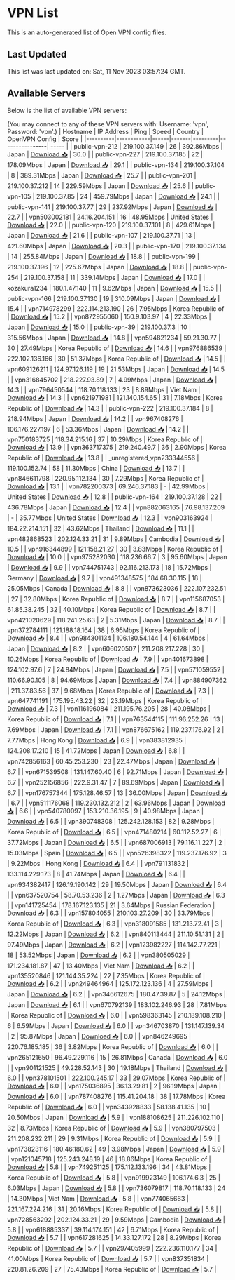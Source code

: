 # VPN List

This is an auto-generated list of Open VPN config files.

## Last Updated

This list was last updated on: Sat, 11 Nov 2023 03:57:24 GMT.

## Available Servers

Below is the list of available VPN servers:

(You may connect to any of these VPN servers with: Username: 'vpn', Password: 'vpn'.)
| Hostname | IP Address | Ping | Speed | Country | OpenVPN Config | Score |
|----------|------------|------|-------|---------|----------------| ----- |
| public-vpn-212 | 219.100.37.149 | 26 | 392.86Mbps | Japan | [Download 📥](./configs/server_0_JP.ovpn) | 30.0 |
| public-vpn-227 | 219.100.37.185 | 22 | 178.09Mbps | Japan | [Download 📥](./configs/server_1_JP.ovpn) | 29.1 |
| public-vpn-134 | 219.100.37.104 | 8 | 389.31Mbps | Japan | [Download 📥](./configs/server_2_JP.ovpn) | 25.7 |
| public-vpn-201 | 219.100.37.212 | 14 | 229.59Mbps | Japan | [Download 📥](./configs/server_3_JP.ovpn) | 25.6 |
| public-vpn-105 | 219.100.37.85 | 24 | 459.79Mbps | Japan | [Download 📥](./configs/server_4_JP.ovpn) | 24.1 |
| public-vpn-141 | 219.100.37.77 | 29 | 237.92Mbps | Japan | [Download 📥](./configs/server_5_JP.ovpn) | 22.7 |
| vpn503002181 | 24.16.204.151 | 16 | 48.95Mbps | United States | [Download 📥](./configs/server_6_US.ovpn) | 22.0 |
| public-vpn-120 | 219.100.37.101 | 8 | 429.61Mbps | Japan | [Download 📥](./configs/server_7_JP.ovpn) | 21.6 |
| public-vpn-107 | 219.100.37.71 | 13 | 421.60Mbps | Japan | [Download 📥](./configs/server_8_JP.ovpn) | 20.3 |
| public-vpn-170 | 219.100.37.134 | 14 | 255.84Mbps | Japan | [Download 📥](./configs/server_9_JP.ovpn) | 18.8 |
| public-vpn-199 | 219.100.37.196 | 12 | 225.67Mbps | Japan | [Download 📥](./configs/server_10_JP.ovpn) | 18.8 |
| public-vpn-254 | 219.100.37.158 | 11 | 339.14Mbps | Japan | [Download 📥](./configs/server_11_JP.ovpn) | 17.0 |
| kozakura1234 | 180.1.47.140 | 11 | 9.62Mbps | Japan | [Download 📥](./configs/server_12_JP.ovpn) | 15.5 |
| public-vpn-166 | 219.100.37.130 | 19 | 310.09Mbps | Japan | [Download 📥](./configs/server_13_JP.ovpn) | 15.4 |
| vpn714978299 | 222.114.213.190 | 26 | 7.95Mbps | Korea Republic of | [Download 📥](./configs/server_14_KR.ovpn) | 15.2 |
| vpn872955060 | 150.9.103.97 | 4 | 22.33Mbps | Japan | [Download 📥](./configs/server_15_JP.ovpn) | 15.0 |
| public-vpn-39 | 219.100.37.3 | 10 | 315.56Mbps | Japan | [Download 📥](./configs/server_16_JP.ovpn) | 14.8 |
| vpn594821234 | 59.21.30.77 | 30 | 27.49Mbps | Korea Republic of | [Download 📥](./configs/server_17_KR.ovpn) | 14.6 |
| vpn976886539 | 222.102.136.166 | 30 | 51.37Mbps | Korea Republic of | [Download 📥](./configs/server_18_KR.ovpn) | 14.5 |
| vpn609126211 | 124.97.126.119 | 19 | 21.53Mbps | Japan | [Download 📥](./configs/server_19_JP.ovpn) | 14.5 |
| vpn316845702 | 218.227.93.89 | 7 | 4.99Mbps | Japan | [Download 📥](./configs/server_20_JP.ovpn) | 14.3 |
| vpn796450544 | 118.70.118.133 | 23 | 8.89Mbps | Viet Nam | [Download 📥](./configs/server_21_VN.ovpn) | 14.3 |
| vpn621971981 | 121.140.154.65 | 31 | 7.18Mbps | Korea Republic of | [Download 📥](./configs/server_22_KR.ovpn) | 14.3 |
| public-vpn-222 | 219.100.37.184 | 8 | 218.94Mbps | Japan | [Download 📥](./configs/server_23_JP.ovpn) | 14.2 |
| vpn967408276 | 106.176.227.197 | 6 | 53.36Mbps | Japan | [Download 📥](./configs/server_24_JP.ovpn) | 14.2 |
| vpn750183725 | 118.34.215.16 | 37 | 10.29Mbps | Korea Republic of | [Download 📥](./configs/server_25_KR.ovpn) | 13.9 |
| vpn363717375 | 219.240.49.7 | 36 | 2.90Mbps | Korea Republic of | [Download 📥](./configs/server_26_KR.ovpn) | 13.8 |
| _unregistered_vpn233344556 | 119.100.152.74 | 58 | 11.30Mbps | China | [Download 📥](./configs/server_27_CN.ovpn) | 13.7 |
| vpn846611798 | 220.95.112.134 | 30 | 7.29Mbps | Korea Republic of | [Download 📥](./configs/server_28_KR.ovpn) | 13.1 |
| vpn782200373 | 69.246.37.183 | - | 42.99Mbps | United States | [Download 📥](./configs/server_29_US.ovpn) | 12.8 |
| public-vpn-164 | 219.100.37.128 | 22 | 436.78Mbps | Japan | [Download 📥](./configs/server_30_JP.ovpn) | 12.4 |
| vpn882063165 | 76.98.137.209 | - | 35.77Mbps | United States | [Download 📥](./configs/server_31_US.ovpn) | 12.3 |
| vpn903163924 | 184.22.214.151 | 32 | 43.62Mbps | Thailand | [Download 📥](./configs/server_32_TH.ovpn) | 11.1 |
| vpn482868523 | 202.124.33.21 | 31 | 9.89Mbps | Cambodia | [Download 📥](./configs/server_33_KH.ovpn) | 10.5 |
| vpn916344899 | 121.158.21.27 | 30 | 3.83Mbps | Korea Republic of | [Download 📥](./configs/server_34_KR.ovpn) | 10.0 |
| vpn975282030 | 118.236.66.7 | 3 | 95.60Mbps | Japan | [Download 📥](./configs/server_35_JP.ovpn) | 9.9 |
| vpn744751743 | 92.116.213.173 | 18 | 15.72Mbps | Germany | [Download 📥](./configs/server_36_DE.ovpn) | 9.7 |
| vpn491348575 | 184.68.30.115 | 18 | 25.05Mbps | Canada | [Download 📥](./configs/server_37_CA.ovpn) | 8.8 |
| vpn873623036 | 222.107.232.51 | 27 | 32.80Mbps | Korea Republic of | [Download 📥](./configs/server_38_KR.ovpn) | 8.7 |
| vpn115687053 | 61.85.38.245 | 32 | 40.10Mbps | Korea Republic of | [Download 📥](./configs/server_39_KR.ovpn) | 8.7 |
| vpn421020629 | 118.241.25.63 | 2 | 5.31Mbps | Japan | [Download 📥](./configs/server_40_JP.ovpn) | 8.7 |
| vpn372784111 | 121.188.18.164 | 38 | 6.95Mbps | Korea Republic of | [Download 📥](./configs/server_41_KR.ovpn) | 8.4 |
| vpn984301134 | 106.180.54.144 | 4 | 61.64Mbps | Japan | [Download 📥](./configs/server_42_JP.ovpn) | 8.2 |
| vpn606020507 | 211.208.217.228 | 30 | 10.26Mbps | Korea Republic of | [Download 📥](./configs/server_43_KR.ovpn) | 7.9 |
| vpn401673898 | 124.102.97.6 | 7 | 24.84Mbps | Japan | [Download 📥](./configs/server_44_JP.ovpn) | 7.5 |
| vpn571059552 | 110.66.90.105 | 8 | 94.69Mbps | Japan | [Download 📥](./configs/server_45_JP.ovpn) | 7.4 |
| vpn884907362 | 211.37.83.56 | 37 | 9.68Mbps | Korea Republic of | [Download 📥](./configs/server_46_KR.ovpn) | 7.3 |
| vpn647741191 | 175.195.43.22 | 32 | 23.19Mbps | Korea Republic of | [Download 📥](./configs/server_47_KR.ovpn) | 7.3 |
| vpn116196084 | 211.195.76.205 | 28 | 40.08Mbps | Korea Republic of | [Download 📥](./configs/server_48_KR.ovpn) | 7.1 |
| vpn763544115 | 111.96.252.26 | 13 | 7.69Mbps | Japan | [Download 📥](./configs/server_49_JP.ovpn) | 7.1 |
| vpn876675162 | 119.237.176.92 | 2 | 7.77Mbps | Hong Kong | [Download 📥](./configs/server_50_HK.ovpn) | 6.9 |
| vpn383812935 | 124.208.17.210 | 15 | 41.72Mbps | Japan | [Download 📥](./configs/server_51_JP.ovpn) | 6.8 |
| vpn742856163 | 60.45.253.230 | 23 | 22.47Mbps | Japan | [Download 📥](./configs/server_52_JP.ovpn) | 6.7 |
| vpn671539508 | 131.147.60.40 | 6 | 92.71Mbps | Japan | [Download 📥](./configs/server_53_JP.ovpn) | 6.7 |
| vpn252156856 | 222.9.31.47 | 7 | 89.69Mbps | Japan | [Download 📥](./configs/server_54_JP.ovpn) | 6.7 |
| vpn176757344 | 175.128.46.57 | 13 | 36.00Mbps | Japan | [Download 📥](./configs/server_55_JP.ovpn) | 6.7 |
| vpn511176068 | 119.230.132.212 | 2 | 63.96Mbps | Japan | [Download 📥](./configs/server_56_JP.ovpn) | 6.6 |
| vpn540780097 | 153.210.36.195 | 9 | 40.98Mbps | Japan | [Download 📥](./configs/server_57_JP.ovpn) | 6.5 |
| vpn390748308 | 125.242.128.153 | 82 | 9.28Mbps | Korea Republic of | [Download 📥](./configs/server_58_KR.ovpn) | 6.5 |
| vpn471480214 | 60.112.52.27 | 6 | 37.72Mbps | Japan | [Download 📥](./configs/server_59_JP.ovpn) | 6.5 |
| vpn687006913 | 79.116.11.227 | 2 | 15.03Mbps | Spain | [Download 📥](./configs/server_60_ES.ovpn) | 6.5 |
| vpn526398322 | 119.237.176.92 | 3 | 9.22Mbps | Hong Kong | [Download 📥](./configs/server_61_HK.ovpn) | 6.4 |
| vpn791131832 | 133.114.229.173 | 8 | 41.74Mbps | Japan | [Download 📥](./configs/server_62_JP.ovpn) | 6.4 |
| vpn934382417 | 126.19.190.142 | 29 | 19.50Mbps | Japan | [Download 📥](./configs/server_63_JP.ovpn) | 6.4 |
| vpn637520754 | 58.70.53.236 | 2 | 1.27Mbps | Japan | [Download 📥](./configs/server_64_JP.ovpn) | 6.3 |
| vpn141725454 | 178.167.123.135 | 21 | 3.64Mbps | Russian Federation | [Download 📥](./configs/server_65_RU.ovpn) | 6.3 |
| vpn157804055 | 210.103.27.209 | 30 | 33.79Mbps | Korea Republic of | [Download 📥](./configs/server_66_KR.ovpn) | 6.3 |
| vpn318091585 | 131.213.72.41 | 3 | 12.22Mbps | Japan | [Download 📥](./configs/server_67_JP.ovpn) | 6.2 |
| vpn840113444 | 211.10.51.131 | 2 | 97.49Mbps | Japan | [Download 📥](./configs/server_68_JP.ovpn) | 6.2 |
| vpn123982227 | 114.142.77.221 | 18 | 53.52Mbps | Japan | [Download 📥](./configs/server_69_JP.ovpn) | 6.2 |
| vpn380505029 | 171.234.181.87 | 47 | 13.40Mbps | Viet Nam | [Download 📥](./configs/server_70_VN.ovpn) | 6.2 |
| vpn135520846 | 121.144.35.224 | 22 | 7.35Mbps | Korea Republic of | [Download 📥](./configs/server_71_KR.ovpn) | 6.2 |
| vpn249464964 | 125.172.123.136 | 4 | 27.59Mbps | Japan | [Download 📥](./configs/server_72_JP.ovpn) | 6.2 |
| vpn346612675 | 180.47.39.87 | 5 | 24.12Mbps | Japan | [Download 📥](./configs/server_73_JP.ovpn) | 6.1 |
| vpn670792139 | 183.102.246.93 | 28 | 7.81Mbps | Korea Republic of | [Download 📥](./configs/server_74_KR.ovpn) | 6.0 |
| vpn598363145 | 210.189.108.210 | 6 | 6.59Mbps | Japan | [Download 📥](./configs/server_75_JP.ovpn) | 6.0 |
| vpn346703870 | 131.147.139.34 | 2 | 95.87Mbps | Japan | [Download 📥](./configs/server_76_JP.ovpn) | 6.0 |
| vpn846249695 | 220.76.185.185 | 36 | 3.82Mbps | Korea Republic of | [Download 📥](./configs/server_77_KR.ovpn) | 6.0 |
| vpn265121650 | 96.49.229.116 | 15 | 26.81Mbps | Canada | [Download 📥](./configs/server_78_CA.ovpn) | 6.0 |
| vpn901121525 | 49.228.52.143 | 30 | 19.18Mbps | Thailand | [Download 📥](./configs/server_79_TH.ovpn) | 6.0 |
| vpn378101501 | 222.100.245.17 | 33 | 29.07Mbps | Korea Republic of | [Download 📥](./configs/server_80_KR.ovpn) | 6.0 |
| vpn175036895 | 36.13.29.81 | 2 | 96.19Mbps | Japan | [Download 📥](./configs/server_81_JP.ovpn) | 6.0 |
| vpn787408276 | 115.41.204.18 | 38 | 17.78Mbps | Korea Republic of | [Download 📥](./configs/server_82_KR.ovpn) | 6.0 |
| vpn343928833 | 58.138.41.135 | 10 | 20.50Mbps | Japan | [Download 📥](./configs/server_83_JP.ovpn) | 5.9 |
| vpn188108625 | 211.226.102.110 | 32 | 8.73Mbps | Korea Republic of | [Download 📥](./configs/server_84_KR.ovpn) | 5.9 |
| vpn380797503 | 211.208.232.211 | 29 | 9.31Mbps | Korea Republic of | [Download 📥](./configs/server_85_KR.ovpn) | 5.9 |
| vpn173823116 | 180.46.180.62 | 49 | 3.98Mbps | Japan | [Download 📥](./configs/server_86_JP.ovpn) | 5.9 |
| vpn121045718 | 125.243.248.19 | 46 | 18.86Mbps | Korea Republic of | [Download 📥](./configs/server_87_KR.ovpn) | 5.8 |
| vpn749251125 | 175.112.133.196 | 34 | 43.81Mbps | Korea Republic of | [Download 📥](./configs/server_88_KR.ovpn) | 5.8 |
| vpn919923149 | 106.174.6.3 | 25 | 6.03Mbps | Japan | [Download 📥](./configs/server_89_JP.ovpn) | 5.8 |
| vpn736079817 | 118.70.118.133 | 24 | 14.30Mbps | Viet Nam | [Download 📥](./configs/server_90_VN.ovpn) | 5.8 |
| vpn774065663 | 221.167.224.216 | 31 | 20.16Mbps | Korea Republic of | [Download 📥](./configs/server_91_KR.ovpn) | 5.8 |
| vpn728563292 | 202.124.33.21 | 29 | 9.59Mbps | Cambodia | [Download 📥](./configs/server_92_KH.ovpn) | 5.8 |
| vpn618885337 | 39.114.174.151 | 42 | 6.71Mbps | Korea Republic of | [Download 📥](./configs/server_93_KR.ovpn) | 5.7 |
| vpn617281625 | 14.33.127.172 | 28 | 8.29Mbps | Korea Republic of | [Download 📥](./configs/server_94_KR.ovpn) | 5.7 |
| vpn297405999 | 222.236.110.177 | 34 | 41.00Mbps | Korea Republic of | [Download 📥](./configs/server_95_KR.ovpn) | 5.7 |
| vpn837351834 | 220.81.26.209 | 27 | 75.43Mbps | Korea Republic of | [Download 📥](./configs/server_96_KR.ovpn) | 5.7 |
